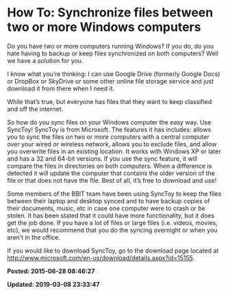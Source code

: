# How To: Synchronize files between two or more Windows computers

Do you have two or more computers running Windows?  If you do, do you hate having to backup or keep files synchronized on both computers?  Well we have a solution for you.

I know what you’re thinking: I can use Google Drive (formerly Google Docs) or DropBox or SkyDrive or some other online file storage service and just download it from there when I need it.

While that’s true, but everyone has files that they want to keep classified and off the internet.

So how do you sync files on your Windows computer the easy way.  Use SyncToy!  SyncToy is from Microsoft.  The features it has includes: allows you to sync the files on two or more computers with a central computer over your wired or wireless network, allows you to exclude files, and allow you overwrite files in an existing location.  It works with Windows XP or later and has a 32 and 64-bit versions.  If you use the sync feature, it will compare the files in directories on both computers.  When a difference is detected it will update the computer that contains the older version of the file or that does not have the file.  Best of all, it’s free to download and use!

Some members of the BBIT team have been using SyncToy to keep the files between their laptop and desktop synced and to have backup copies of their documents, music, etc in case one computer were to crash or be stolen.  It has been stated that it could have more functionality, but it does get the job done.  If you have a lot of files or large files (i.e. videos, movies, etc), we would recommend that you do the syncing overnight or when you aren’t in the office.

If you would like to download SyncToy, go to the download page located at http://www.microsoft.com/en-us/download/details.aspx?id=15155.

**Posted: 2015-06-28 08:46:27** 

**Updated: 2019-03-08 23:33:47** 


